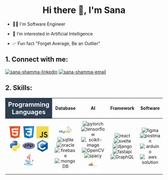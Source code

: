 <h1 align="center">Hi there 👋, I'm Sana</h1>

- 👩‍💼 I'm Software Engineer

- 🌱 I’m interested in Artificial Intelligence

- ✅ Fun fact "Forget Average, Be an Outlier"

<h2 align="left">1. Connect with me:</h2>
<p align="left">
  <a href="https://www.linkedin.com/in/sana-shamma-a14864218/" target="blank"><img align="center" src="https://img.shields.io/badge/LinkedIn-0077B5?style=for-the-badge&logo=linkedin&logoColor=white" alt="sana-shamma-linkedin" /></a>
  <a href="mailto: sanashamma3@gmail.com" target="blank"><img align="center" src="https://img.shields.io/badge/Gmail-D14836?style=for-the-badge&logo=gmail&logoColor=white" alt="sana-shamma-email"/></a>
</p>
<h2 align="left">2. Skills:</h2>
<table style="border-collapse: collapse; width: 100%; margin-top: 20px;">
  <thead>
    <tr>
      <th style="background-color: #2c3e50; color: white; font-weight: bold; font-size: 20px; padding: 8px; text-align: center;">Programming Languages</th>
      <th style="padding: 8px; text-align: center;">Database</th>
      <th style="padding: 8px; text-align: center;">AI</th>
      <th style="padding: 8px; text-align: center;">Framework</th>
      <th style="padding: 8px; text-align: center;">Software</th>
    </tr>
  </thead>
  <tbody>
    <tr>
      <td style="padding: 8px; vertical-align: middle; text-align: center;">
        <img src="https://raw.githubusercontent.com/devicons/devicon/master/icons/html5/html5-original.svg" alt="html" width="40" height="40"/>
        <img src="https://raw.githubusercontent.com/devicons/devicon/master/icons/css3/css3-original.svg" alt="css" width="40" height="40"/>
        <img src="https://raw.githubusercontent.com/devicons/devicon/master/icons/javascript/javascript-original.svg" alt="javascript" width="40" height="40"/>
        <img src="https://raw.githubusercontent.com/devicons/devicon/master/icons/python/python-original.svg" alt="python" width="40" height="40"/>
        <img src="https://raw.githubusercontent.com/devicons/devicon/master/icons/php/php-original.svg" alt="php" width="40" height="40"/>  
        <img src="https://raw.githubusercontent.com/devicons/devicon/master/icons/c/c-original.svg" alt="c" width="40" height="40"/> 
        <img src="https://raw.githubusercontent.com/devicons/devicon/master/icons/java/java-original.svg" alt="java" width="40" height="40"/> 
      </td>
      <td style="padding: 8px; vertical-align: middle; text-align: center;">
        <img src="https://raw.githubusercontent.com/devicons/devicon/master/icons/mysql/mysql-original-wordmark.svg" alt="mysql" width="40" height="40"/> 
        <img src="https://www.vectorlogo.zone/logos/sqlite/sqlite-icon.svg" alt="sqlite" width="40" height="40"/>
        <img src="https://www.vectorlogo.zone/logos/oracle/oracle-icon.svg" alt="oracle" width="40" height="40"/>
        <img src="https://www.vectorlogo.zone/logos/firebase/firebase-icon.svg" alt="firebase" width="40" height="40"/>
        <img src="https://www.vectorlogo.zone/logos/mongodb/mongodb-icon.svg" alt="mongoDB" width="40" height="40"/>
      </td>
      <td style="padding: 8px; vertical-align: middle; text-align: center;">
        <img src="https://www.vectorlogo.zone/logos/pytorch/pytorch-icon.svg" alt="pytorch" width="40" height="40"/> 
        <img src="https://www.vectorlogo.zone/logos/tensorflow/tensorflow-icon.svg" alt="tensorflow" width="40" height="40"/>
        <img src="https://upload.wikimedia.org/wikipedia/commons/3/38/Scikit-image_logo.png" alt="scikit-image" width="40" height="40"/>
        <img src="https://www.vectorlogo.zone/logos/opencv/opencv-icon.svg" alt="OpenCV" width="40" height="40"/>
        <img src="https://upload.wikimedia.org/wikipedia/commons/8/88/SpaCy_logo.svg" alt="spacy" width="40" height="40"/>
        <img src="https://github.com/scikit-learn/scikit-learn/blob/master/doc/logos/scikit-learn-logo.svg" alt="spacy" width="40" height="40"/>
      </td>
      <td style="padding: 8px; vertical-align: middle; text-align: center;">
        <img src="https://www.vectorlogo.zone/logos/reactjs/reactjs-icon.svg" alt="react" width="40" height="40"/>
        <img src="https://www.vectorlogo.zone/logos/sveltetechnology/sveltetechnology-icon.svg" alt="svelte" width="40" height="40"/>
        <img src="https://www.vectorlogo.zone/logos/djangoproject/djangoproject-icon.svg" alt="django" width="40" height="40"/>
        <img src="https://github.com/gilbarbara/logos/blob/main/logos/fastapi-icon.svg" alt="fastapi" width="40" height="40"/>
        <img src="https://www.vectorlogo.zone/logos/graphql/graphql-icon.svg" alt="GraphQL" width="40" height="40"/>
      </td>
      <td style="padding: 8px; vertical-align: middle; text-align: center;">
        <img src="https://www.vectorlogo.zone/logos/figma/figma-icon.svg" alt="figma" width="40" height="40"/>
        <img src="https://www.vectorlogo.zone/logos/getpostman/getpostman-icon.svg" alt="postman" width="40" height="40"/>
        <img src="https://www.vectorlogo.zone/logos/arduino/arduino-icon.svg" alt="arduino" width="40" height="40"/>
        <img src="https://www.vectorlogo.zone/logos/amazon_aws/amazon_aws-icon.svg" alt="aws solution" width="40" height="40"/>
      </td>
    </tr>
  </tbody>
</table>

